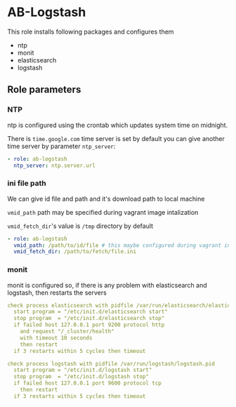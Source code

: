 # AB-Logstash
This role installs following packages and configures them
- ntp
- monit
- elasticsearch 
- logstash

## Role parameters
### NTP
ntp is configured using the crontab which updates system time on midnight.

There is ```time.google.com``` time server is set by default you can give another time server by parameter ```ntp_server```:

```yml
- role: ab-logstash
  ntp_server: ntp.server.url
```

### ini file path
We can give id file and path and it's download path to local machine

```vmid_path``` path may be specified during vagrant image intalization

```vmid_fetch_dir```'s value is ```/tmp``` directory by default

```yml
- role: ab-logstash
  vmid_path: /path/to/id/file # this maybe configured during vagrant initalization
  vmid_fetch_dir: /path/to/fetch/file.ini 
```

### monit
monit is configured so, if there is any problem with elasticsearch and logstash, then restarts the servers

```yml
check process elasticsearch with pidfile /var/run/elasticsearch/elasticsearch.pid
  start program = "/etc/init.d/elasticsearch start"
  stop program  = "/etc/init.d/elasticsearch stop"
  if failed host 127.0.0.1 port 9200 protocol http
    and request "/_cluster/health"
    with timeout 10 seconds
    then restart
  if 3 restarts within 5 cycles then timeout

check process logstash with pidfile /var/run/logstash/logstash.pid
  start program = "/etc/init.d/logstash start"
  stop program  = "/etc/init.d/logstash stop"
  if failed host 127.0.0.1 port 9600 protocol tcp
    then restart
  if 3 restarts within 5 cycles then timeout
```